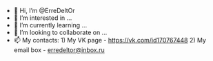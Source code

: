 - 👋 Hi, I’m @ErreDeltOr
- 👀 I’m interested in ...
- 🌱 I’m currently learning ...
- 💞️ I’m looking to collaborate on ...
- 📫 My contacts: 1) My VK page - https://vk.com/id170767448 2) My email box - erredeltor@inbox.ru

<!---
ErreDeltOr/ErreDeltOr is a ✨ special ✨ repository because its `README.md` (this file) appears on your GitHub profile.
You can click the Preview link to take a look at your changes.
--->
